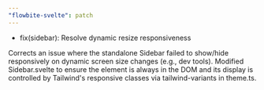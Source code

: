 ```yaml
---
"flowbite-svelte": patch
---
```


- fix(sidebar): Resolve dynamic resize responsiveness

Corrects an issue where the standalone Sidebar failed to show/hide responsively on dynamic screen size changes (e.g., dev tools). Modified Sidebar.svelte to ensure the element is always in the DOM and its display is controlled by Tailwind's responsive classes via tailwind-variants in theme.ts. 
